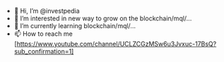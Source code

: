- 👋 Hi, I’m @investpedia
- 👀 I’m interested in new way to grow on the blockchain/mql/...
- 🌱 I’m currently learning blockchain/mql/...
- 📫 How to reach me [https://www.youtube.com/channel/UCLZCGzMSw6u3Jvxuc-17BsQ?sub_confirmation=1]

<!---
investpedia/investpedia is a ✨ special ✨ repository because its `README.md` (this file) appears on your GitHub profile.
You can click the Preview link to take a look at your changes.
--->
